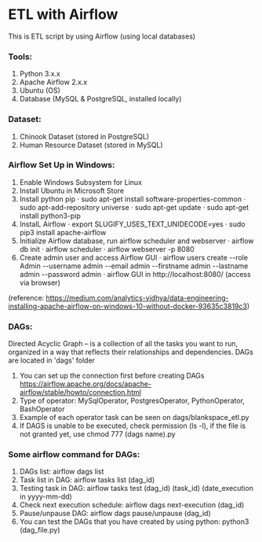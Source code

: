 # ETL with Airflow

This is ETL script by using Airflow (using local databases)

### Tools:
1. Python 3.x.x
2. Apache Airflow 2.x.x
3. Ubuntu (OS)
4. Database (MySQL & PostgreSQL, installed locally)

### Dataset:
1. Chinook Dataset (stored in PostgreSQL)
2. Human Resource Dataset (stored in MySQL)

### Airflow Set Up in Windows: 
1. Enable Windows Subsystem for Linux
2. Install Ubuntu in Microsoft Store
3. Install python pip
   · sudo apt-get install software-properties-common
   · sudo apt-add-repository universe
   · sudo apt-get update
   · sudo apt-get install python3-pip
4. InstalL Airflow
   · export SLUGIFY_USES_TEXT_UNIDECODE=yes
   · sudo pip3 install apache-airflow
5. Initialize Airflow database, run airflow scheduler and webserver
   · airflow db init
   · airflow scheduler
   · airflow webserver -p 8080
6. Create admin user and access Airflow GUI
   · airflow users  create --role Admin --username admin --email admin --firstname admin --lastname admin --password admin
   · airflow GUI in http://localhost:8080/ (access via browser)
   
(reference: https://medium.com/analytics-vidhya/data-engineering-installing-apache-airflow-on-windows-10-without-docker-93635c3819c3)

### DAGs:
Directed Acyclic Graph – is a collection of all the tasks you want to run, organized in a way that reflects their relationships and dependencies. DAGs are located in 'dags' folder
1. You can set up the connection first before creating DAGs  https://airflow.apache.org/docs/apache-airflow/stable/howto/connection.html
2. Type of operator: MySqlOperator, PostgresOperator, PythonOperator, BashOperator
3. Example of each operator task can be seen on dags/blankspace_etl.py
4. If DAGS is unable to be executed, check permission (ls -l), if the file is not granted yet, use chmod 777 (dags name).py

### Some airflow command for DAGs:
1. DAGs list: airflow dags list
2. Task list in DAG: airflow tasks list (dag_id)
3. Testing task in DAG: airflow tasks test (dag_id) (task_id) (date_execution in yyyy-mm-dd)
4. Check next execution schedule: airflow dags next-execution (dag_id)
5. Pause/unpause DAG: airflow dags pause/unpause (dag_id)
6. You can test the DAGs that you have created by using python: python3 (dag_file.py)
